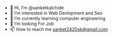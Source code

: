 - 👋 Hi, I’m @sanketkalchide
- 👀 I’m interested in Web Devlopment and Seo
- 🌱 I’m currently learning computer engineering 
- 💞️ I’m looking For Job 
- 📫 How to reach me sanket2420sk@gmail.com

<!---
Kinfofheartssanket5k/Kinfofheartssanket5k is a ✨ special ✨ repository because its `README.md` (this file) appears on your GitHub profile.
You can click the Preview link to take a look at your changes.
--->
